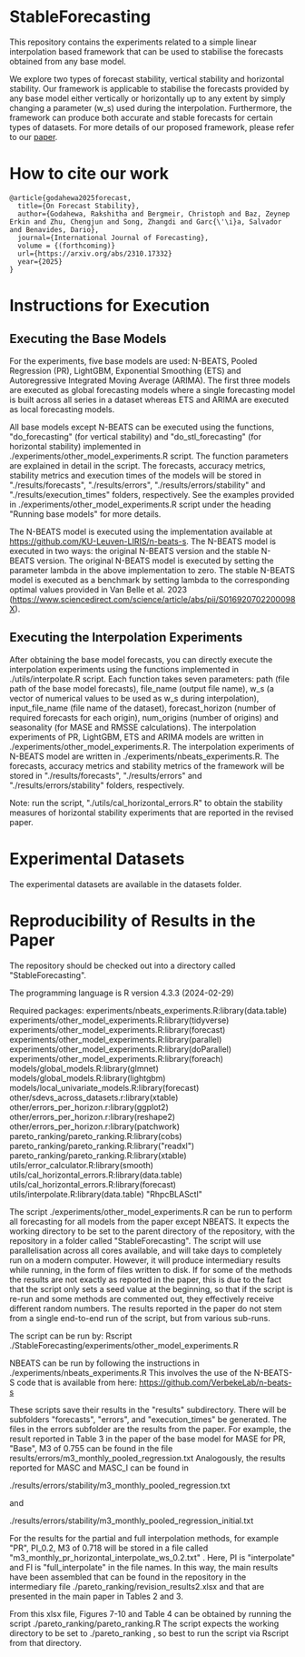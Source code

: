 # StableForecasting

This repository contains the experiments related to a simple linear interpolation based framework that can be used to stabilise the forecasts obtained from any base model. 

We explore two types of forecast stability, vertical stability and horizontal stability. Our framework is applicable to stabilise the forecasts provided
by any base model either vertically or horizontally up to any extent by simply changing a parameter (w_s) used during the interpolation. Furthermore, the framework can produce both accurate and stable forecasts for certain types of datasets. For more details of our proposed framework, please refer to our [paper](https://arxiv.org/pdf/2310.17332.pdf).

# How to cite our work

```{r} 
@article{godahewa2025forecast,
  title={On Forecast Stability},
  author={Godahewa, Rakshitha and Bergmeir, Christoph and Baz, Zeynep Erkin and Zhu, Chengjun and Song, Zhangdi and Garc{\'\i}a, Salvador and Benavides, Dario},
  journal={International Journal of Forecasting},
  volume = {(forthcoming)}
  url={https://arxiv.org/abs/2310.17332}
  year={2025}
}
```

# Instructions for Execution

## Executing the Base Models
For the experiments, five base models are used: N-BEATS, Pooled Regression (PR), LightGBM, Exponential Smoothing (ETS) and Autoregressive Integrated Moving Average (ARIMA). The first three models are executed as global forecasting models where a single forecasting model is built across all series in a dataset whereas ETS and ARIMA are executed as local forecasting models. 

All base models except N-BEATS can be executed using the functions, "do_forecasting" (for vertical stability) and "do_stl_forecasting" (for horizontal stability) implemented in ./experiments/other_model_experiments.R script.
The function parameters are explained in detail in the script. 
The forecasts, accuracy metrics, stability metrics and execution times of the models will be stored in "./results/forecasts", "./results/errors", "./results/errors/stability" and "./results/execution_times" folders, respectively. 
See the examples provided in ./experiments/other_model_experiments.R script under the heading "Running base models" for more details.

The N-BEATS model is executed using the implementation available at https://github.com/KU-Leuven-LIRIS/n-beats-s. 
The N-BEATS model is executed in two ways: the original N-BEATS version and the stable N-BEATS version.
The original N-BEATS model is executed by setting the parameter lambda in the above implementation to zero. 
The stable N-BEATS model is executed as a benchmark by setting lambda to the corresponding optimal values provided in Van Belle et al. 2023 (https://www.sciencedirect.com/science/article/abs/pii/S016920702200098X). 

## Executing the Interpolation Experiments
After obtaining the base model forecasts, you can directly execute the interpolation experiments using the functions implemented in 
./utils/interpolate.R script.
Each function takes seven parameters: path (file path of the base model forecasts), file_name (output file name), w_s (a vector of numerical values to be used as w_s during interpolation), input_file_name (file name of the dataset), forecast_horizon (number of required forecasts for each origin), num_origins (number of origins) and seasonality (for MASE and RMSSE calculations).
The interpolation experiments of PR, LightGBM, ETS and ARIMA models are written in ./experiments/other_model_experiments.R.
The interpolation experiments of N-BEATS model are written in ./experiments/nbeats_experiments.R.
The forecasts, accuracy metrics and stability metrics of the framework will be stored in "./results/forecasts", "./results/errors" and "./results/errors/stability" folders, respectively. 

Note: run the script, "./utils/cal_horizontal_errors.R" to obtain the stability measures of horizontal stability experiments that are reported in the revised paper.


# Experimental Datasets
The experimental datasets are available in the datasets folder.

# Reproducibility of Results in the Paper

The repository should be checked out into a directory called "StableForecasting".

The programming language is R version 4.3.3 (2024-02-29)

Required packages:
experiments/nbeats_experiments.R:library(data.table)
experiments/other_model_experiments.R:library(tidyverse)
experiments/other_model_experiments.R:library(forecast)
experiments/other_model_experiments.R:library(parallel)
experiments/other_model_experiments.R:library(doParallel)
experiments/other_model_experiments.R:library(foreach)
models/global_models.R:library(glmnet)
models/global_models.R:library(lightgbm)
models/local_univariate_models.R:library(forecast)
other/sdevs_across_datasets.r:library(xtable)
other/errors_per_horizon.r:library(ggplot2)
other/errors_per_horizon.r:library(reshape2)
other/errors_per_horizon.r:library(patchwork)
pareto_ranking/pareto_ranking.R:library(cobs)
pareto_ranking/pareto_ranking.R:library("readxl")
pareto_ranking/pareto_ranking.R:library(xtable)
utils/error_calculator.R:library(smooth)
utils/cal_horizontal_errors.R:library(data.table)
utils/cal_horizontal_errors.R:library(forecast)
utils/interpolate.R:library(data.table)
"RhpcBLASctl"

The script ./experiments/other_model_experiments.R can be run to perform all forecasting for all models from the paper except NBEATS. It expects the working directory to be set to the parent directory of the repository, with the repository in a folder called "StableForecasting". The script will use parallelisation across all cores available, and will take days to completely run on a modern computer. However, it will produce intermediary results while running, in the form of files written to disk. If for some of the methods the results are not exactly as reported in the paper, this is due to the fact that the script only sets a seed value at the beginning, so that if the script is re-run and some methods are commented out, they effectively receive different random numbers. The results reported in the paper do not stem from a single end-to-end run of the script, but from various sub-runs.

The script can be run by:
Rscript ./StableForecasting/experiments/other_model_experiments.R

NBEATS can be run by following the instructions in ./experiments/nbeats_experiments.R
This involves the use of the N-BEATS-S code that is available from here: https://github.com/VerbekeLab/n-beats-s

These scripts save their results in the "results" subdirectory. There will be subfolders "forecasts", "errors", and "execution_times" be generated. The files in the errors subfolder are the results from the paper. For example, the result reported in Table 3 in the paper of the base model for MASE for PR, "Base", M3 of 0.755 can be found in the file results/errors/m3_monthly_pooled_regression.txt Analogously, the results reported for MASC and MASC_I can be found in 

./results/errors/stability/m3_monthly_pooled_regression.txt

and 

./results/errors/stability/m3_monthly_pooled_regression_initial.txt

For the results for the partial and full interpolation methods, for example "PR", PI_0.2, M3 of 0.718  will be stored in a file called "m3_monthly_pr_horizontal_interpolate_ws_0.2.txt" . Here, PI is "interpolate" and FI is "full_interpolate" in the file names. In this way, the main results have been assembled that can be found in the repository in the intermediary file ./pareto_ranking/revision_results2.xlsx and that are presented in the main paper in Tables 2 and 3.

From this xlsx file, Figures 7-10 and Table 4 can be obtained by running the script ./pareto_ranking/pareto_ranking.R
The script expects the working directory to be set to ./pareto_ranking , so best to run the script via Rscript from that directory.



